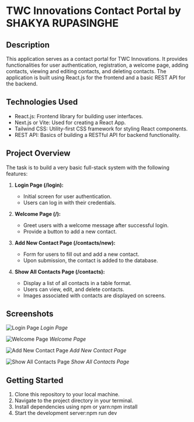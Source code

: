 # TWC Innovations Contact Portal by SHAKYA RUPASINGHE

## Description
This application serves as a contact portal for TWC Innovations. It provides functionalities for user authentication, registration, a welcome page, adding contacts, viewing and editing contacts, and deleting contacts. The application is built using React.js for the frontend and a basic REST API for the backend.

## Technologies Used
- React.js: Frontend library for building user interfaces.
- Next.js or Vite: Used for creating a React App.
- Tailwind CSS: Utility-first CSS framework for styling React components.
- REST API: Basics of building a RESTful API for backend functionality.

## Project Overview
The task is to build a very basic full-stack system with the following features:

1. **Login Page (/login):**
   - Initial screen for user authentication.
   - Users can log in with their credentials.

2. **Welcome Page (/):**
   - Greet users with a welcome message after successful login.
   - Provide a button to add a new contact.

3. **Add New Contact Page (/contacts/new):**
   - Form for users to fill out and add a new contact.
   - Upon submission, the contact is added to the database.

4. **Show All Contacts Page (/contacts):**
   - Display a list of all contacts in a table format.
   - Users can view, edit, and delete contacts.
   - Images associated with contacts are displayed on screens.

## Screenshots
![Login Page](/screenshots/login.png)
*Login Page*

![Welcome Page](/screenshots/welcome.png)
*Welcome Page*

![Add New Contact Page](/screenshots/add_contact.png)
*Add New Contact Page*

![Show All Contacts Page](/screenshots/show_contacts.png)
*Show All Contacts Page*

## Getting Started
1. Clone this repository to your local machine.
2. Navigate to the project directory in your terminal.
3. Install dependencies using npm or yarn:npm install
4. Start the development server:npm run dev

